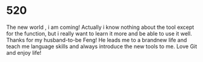 # 520
The new world , i am coming!
Actually i know nothing about the tool except for the function, but i really want to learn it more and be able to use it well.
Thanks for my husband-to-be Feng! He leads me to a brandnew life and teach me language skills and always introduce the new tools to me.
Love Git and enjoy life!

